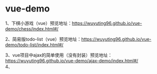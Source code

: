# vue-demo
1、下棋小游戏（vue）预览地址：https://wuyuting96.github.io/vue-demo/chess/index.html#/

2、简易版todo-list（vue）预览地址：https://wuyuting96.github.io/vue-demo/todo-list/index.html#/

3、vue项目中ajax的简单使用（没有封装）预览地址：https://wuyuting96.github.io/vue-demo/ajax-demo/index.html#/
<br>
4、
